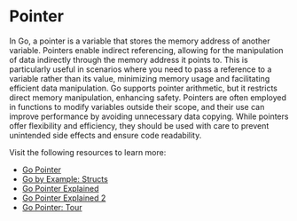 
# Pointer

In Go, a pointer is a variable that stores the memory address of another variable. Pointers enable indirect referencing, allowing for the manipulation of data indirectly through the memory address it points to. This is particularly useful in scenarios where you need to pass a reference to a variable rather than its value, minimizing memory usage and facilitating efficient data manipulation. Go supports pointer arithmetic, but it restricts direct memory manipulation, enhancing safety. Pointers are often employed in functions to modify variables outside their scope, and their use can improve performance by avoiding unnecessary data copying. While pointers offer flexibility and efficiency, they should be used with care to prevent unintended side effects and ensure code readability.

Visit the following resources to learn more:
- [Go Pointer](https://www.geeksforgeeks.org/pointers-in-golang/)
- [Go by Example: Structs](https://www.golang-book.com/books/intro/8)
- [Go Pointer Explained](https://www.youtube.com/watch?v=-BFJ0dZyxHg)
- [Go Pointer Explained 2](https://www.youtube.com/watch?v=4B2rwYvuiBo)
- [Go Pointer: Tour](https://go.dev/tour/moretypes/1)
